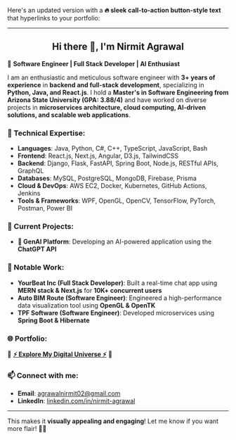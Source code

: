 Here's an updated version with a **🔥 sleek call-to-action button-style text** that hyperlinks to your portfolio:  

---

<h2 align="center">Hi there 👋, I'm Nirmit Agrawal</h2>  

🎯 **Software Engineer | Full Stack Developer | AI Enthusiast**  

I am an enthusiastic and meticulous software engineer with **3+ years of experience** in **backend and full-stack development**, specializing in **Python, Java, and React.js**. I hold a **Master's in Software Engineering from Arizona State University (GPA: 3.88/4)** and have worked on diverse projects in **microservices architecture, cloud computing, AI-driven solutions, and scalable web applications**.  

### 🚀 Technical Expertise:  
- **Languages**: Java, Python, C#, C++, TypeScript, JavaScript, Bash  
- **Frontend**: React.js, Next.js, Angular, D3.js, TailwindCSS  
- **Backend**: Django, Flask, FastAPI, Spring Boot, Node.js, RESTful APIs, GraphQL  
- **Databases**: MySQL, PostgreSQL, MongoDB, Firebase, Prisma  
- **Cloud & DevOps**: AWS EC2, Docker, Kubernetes, GitHub Actions, Jenkins  
- **Tools & Frameworks**: WPF, OpenGL, OpenCV, TensorFlow, PyTorch, Postman, Power BI  

### 🔭 Current Projects:  
- **🤖 GenAI Platform**: Developing an AI-powered application using the **ChatGPT API**  

### 📌 Notable Work:  
- **YourBeat Inc (Full Stack Developer)**: Built a real-time chat app using **MERN stack & Next.js** for **10K+ concurrent users**  
- **Auto BIM Route (Software Engineer)**: Engineered a high-performance data visualization tool using **OpenGL & OpenTK**  
- **TPF Software (Software Engineer)**: Developed microservices using **Spring Boot & Hibernate**  

### 🌐 Portfolio:  
🚀 **[⚡ Explore My Digital Universe ⚡](https://tinyurl.com/ycxff27t)** 🚀  

### 📫 Connect with me:  
- **Email**: [agrawalnirmit02@gmail.com](mailto:agrawalnirmit02@gmail.com)  
- **LinkedIn**: [linkedin.com/in/nirmit-agrawal](https://www.linkedin.com/in/nirmit-agrawal/)    

---

This makes it **visually appealing and engaging**! Let me know if you want more flair! 🚀🔥
